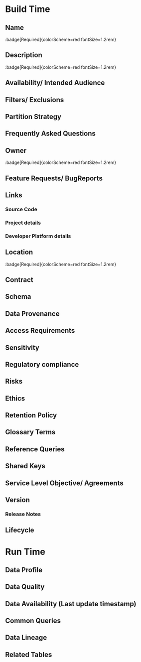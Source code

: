 # Build Time
<!-- Information known when the Data Product is being designed and built) -->
## Name
:badge[Required]{colorScheme=red  fontSize=1.2rem}
<!-- The name of the Data Product -->
## Description
:badge[Required]{colorScheme=red  fontSize=1.2rem}
<!-- This should be a detailed description of what data is included in the Data Product -->
## Availability/ Intended Audience
<!-- Who is the intended audience -->
## Filters/ Exclusions
<!-- The criteria should be expressly recorded -->
## Partition Strategy
<!-- Details of any partitions that are applied -->
## Frequently Asked Questions
<!-- Common Questions -->
## Owner
:badge[Required]{colorScheme=red  fontSize=1.2rem}
<!-- Which team can be contacted to answer questions about the Data Product -->
## Feature Requests/ BugReports
<!-- How and where to raise feature requests and bug reports -->
## Links
### Source Code
<!-- Code repo -->
### Project details
<!-- A link to the project board -->
### Developer Platform details
<!-- A link to the project on the Developer Platform -->
## Location
:badge[Required]{colorScheme=red  fontSize=1.2rem}
<!-- The fully qualified location of the dataset -->
## Contract
<!-- A link to the contract associated with the Data Product served on a specific platform -->
## Schema
<!-- The Schema of the Data Product -->
## Data Provenance
<!-- Upstream dependency graph -->
## Access Requirements
<!-- How does a User get Access to the Data Product -->
## Sensitivity
<!-- Personally identifiable information (PII), personal health information (PHI), and payment card industry (PCI) -->
## Regulatory compliance
<!-- How to respond to Right to be Forgotten (RTBF) or Subject Access Requests (SAR) -->
## Risks
<!-- Are there any risks associated with this Data Product -->
## Ethics
<!-- Are there any ethical concerns with this Data Product -->
## Retention Policy
<!-- What is the retention policy for the data -->
## Glossary Terms
<!-- Any business specific terms used in the documentation or applicable to the dataset -->
## Reference Queries
<!-- Optimised, well-annotated queries -->
## Shared Keys
<!-- Keys shared between related Data Products -->
## Service Level Objective/ Agreements
<!-- What are the Service Level Objectives of the Data Product -->
## Version
<!-- Version of the Product -->
### Release Notes
<!-- What's changed in the latest Version of this Data Product -->
## Lifecycle
<!-- 'Beta', 'Generally Available (GA)', 'End of Life' -->
# Run Time
<!-- Information only known when the Data Product is 'run' in Production -->
## Data Profile
<!-- Metatdata statistics at the column/ field level -->
## Data Quality
<!-- Data Quality information -->
## Data Availability (Last update timestamp)
<!-- Ladt update timestamp -->
## Common Queries
<!-- Common queries from the main SQL platforms -->
## Data Lineage
<!-- Downstream usage of a dataset -->
## Related Tables
<!-- Datasets closely related to the Data Product -->